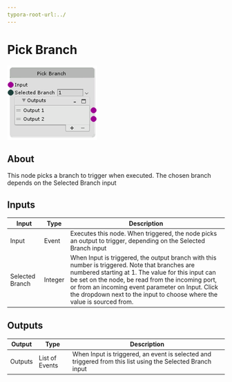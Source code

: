 ```yaml
---
typora-root-url:../
---
```


# Pick Branch

![Pick-Branch](/IMG/Pick-Branch.png)

## About

This node picks a branch to trigger when executed. The chosen branch depends on the Selected Branch input

## Inputs
Input | Type | Description
------------ | ------|-------
Input | Event | Executes this node. When triggered, the node picks an output to trigger, depending on the Selected Branch input
Selected Branch | Integer | When Input is triggered, the output branch with this number is triggered. Note that branches are numbered starting at 1. The value for this input can be set on the node, be read from the incoming port, or from an incoming event parameter on Input. Click the dropdown next to the input to choose where the value is sourced from. 

## Outputs
Output | Type| Description
------------ | -------|------
Outputs | List of Events | When Input is triggered, an event is selected and triggered from this list using the Selected Branch input



